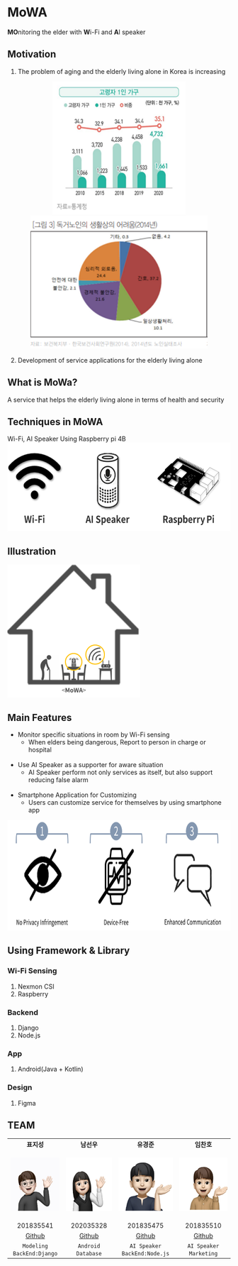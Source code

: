 # MoWA
**MO**nitoring the elder with **W**i-Fi and **A**I speaker

## Motivation
1. The problem of aging and the elderly living alone in Korea is increasing    
<div align="center">
   <img alt="img_2.png" height="300" src="https://github.com/GachonMoWA/.github/blob/main/profile/img_2.png" width="300"/>
   <img alt="img_3.png" height="300" src="https://github.com/GachonMoWA/.github/blob/main/profile/img_3.png" width="400"/>
</div>

2. Development of service applications for the elderly living alone

## What is MoWa?
A service that helps the elderly living alone in terms of health and security

## Techniques in MoWA
Wi-Fi, AI Speaker Using Raspberry pi 4B  
<img alt="img.png" height="200" src="https://github.com/GachonMoWA/.github/blob/main/profile/img.png" width="600"/>

## Illustration
<img  alt="img_1.png" height="300" src="https://github.com/GachonMoWA/.github/blob/main/profile/img_1.png" width="300"/>

## Main Features
- Monitor specific situations in room by Wi-Fi sensing
	* When elders being dangerous, Report to person in charge or hospital    
    <br>
- Use AI Speaker as a supporter for aware situation
	* AI Speaker perform not only services as itself, but also support reducing false alarm     
    <br>
- Smartphone Application for Customizing
	* Users can customize service for themselves by using smartphone app     
    
<img alt="img_4.png" height="250" src="https://github.com/GachonMoWA/.github/blob/main/profile/img_4.png" width="800"/>

## Using Framework & Library

### Wi-Fi Sensing
1. Nexmon CSI
2. Raspberry

### Backend
1. Django
2. Node.js

### App
1. Android(Java + Kotlin)

### Design
1. Figma

## TEAM
<table align="center">
    <tr>
        <td align="center"><b>표지성</b></td>
        <td align="center"><b>남선우</b></td>
        <td align="center"><b>유경준</b></td>
        <td align="center"><b>임찬호</b></td>
    </tr>
    <tr height="160px">
        <td align="center">
            <img height="120px" weight="120px" src="https://github.com/GachonMoWA/.github/blob/main/profile/img_7.png"/>
        </td>
        <td align="center">
            <img height="120px" weight="120px" src="https://github.com/GachonMoWA/.github/blob/main/profile/img_8.png"/>
        </td>
        <td align="center">
            <img height="120px" weight="120px" src="https://github.com/GachonMoWA/.github/blob/main/profile/img_9.png"/>
        </td>
        <td align="center">
            <img height="120px" weight="120px" src="https://github.com/GachonMoWA/.github/blob/main/profile/img_10.png"/>
        </td>
    </tr>
    <tr>
    </tr>
    <tr>
        <td align="center">201835541</td>
        <td align="center">202035328</td>
        <td align="center">201835475</td>
        <td align="center">201835510</td>
    </tr>
    <tr>
        <td align="center"><a href="https://github.com/pjs990301">Github</a></td>
        <td align="center"><a href="https://github.com/namseonu">Github</a></td>
        <td align="center"><a href="https://github.com/champsleague">Github</a></td>
        <td align="center"><a href="https://github.com/chanhoim">Github</a></td>
    </tr>
    <tr>
        <td align="center">
            <code>Modeling</code><br><code>BackEnd:Django</code>
        </td>
        <td align="center">
            <code>Android</code><br><code>Database</code>
        </td>
        <td align="center">
            <code>AI Speaker</code><br><code>BackEnd:Node.js</code>
        </td>
        <td align="center">
            <code>AI Speaker</code><br><code>Marketing</code>
        </td>
    </tr>
</table>
